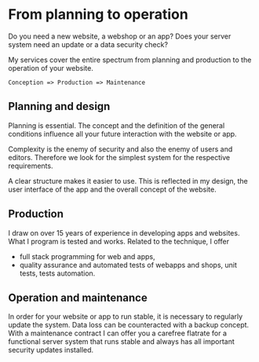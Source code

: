 # From planning to operation

Do you need a new website, a webshop or an app? Does your server system need an update or a data security check?

My services cover the entire spectrum from planning and production to the operation of your website.

`Conception => Production => Maintenance`

## Planning and design

Planning is essential. The concept and the definition of the general conditions influence all your future interaction
with the website or app.

Complexity is the enemy of security and also the enemy of users and editors. Therefore we look for the simplest
system for the respective requirements.

A clear structure makes it easier to use. This is reflected in my design, the user interface of the app and the overall
concept of the website.

## Production

I draw on over 15 years of experience in developing apps and websites. What I program is tested and
works. Related to the technique, I offer

- full stack programming for web and apps,
- quality assurance and automated tests of webapps and shops, unit tests, tests automation.

## Operation and maintenance

In order for your website or app to run stable, it is necessary to regularly update the system. Data loss can be
counteracted with a backup concept. With a maintenance contract I can offer you a carefree flatrate for a functional
server system that runs stable and always has all important security updates installed.

